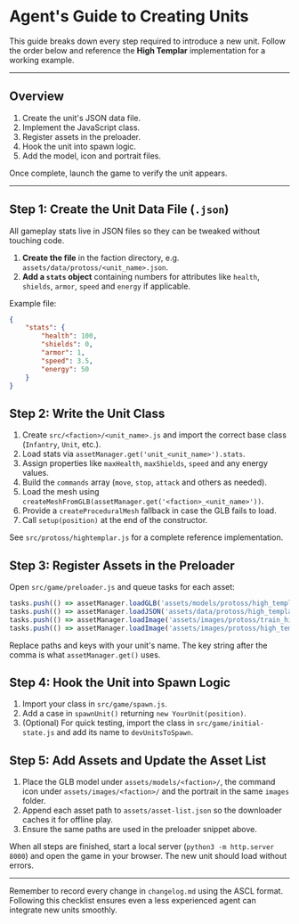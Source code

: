 # Agent's Guide to Creating Units

This guide breaks down every step required to introduce a new unit. Follow the order below and reference the **High Templar** implementation for a working example.

---

## Overview

1. Create the unit's JSON data file.
2. Implement the JavaScript class.
3. Register assets in the preloader.
4. Hook the unit into spawn logic.
5. Add the model, icon and portrait files.

Once complete, launch the game to verify the unit appears.

---

## Step 1: Create the Unit Data File (`.json`)

All gameplay stats live in JSON files so they can be tweaked without touching code.

1. **Create the file** in the faction directory, e.g. `assets/data/protoss/<unit_name>.json`.
2. **Add a `stats` object** containing numbers for attributes like `health`, `shields`, `armor`, `speed` and `energy` if applicable.

Example file:

```json
{
    "stats": {
        "health": 100,
        "shields": 0,
        "armor": 1,
        "speed": 3.5,
        "energy": 50
    }
}
```

## Step 2: Write the Unit Class

1. Create `src/<faction>/<unit_name>.js` and import the correct base class (`Infantry`, `Unit`, etc.).
2. Load stats via `assetManager.get('unit_<unit_name>').stats`.
3. Assign properties like `maxHealth`, `maxShields`, `speed` and any energy values.
4. Build the `commands` array (`move`, `stop`, `attack` and others as needed).
5. Load the mesh using `createMeshFromGLB(assetManager.get('<faction>_<unit_name>'))`.
6. Provide a `createProceduralMesh` fallback in case the GLB fails to load.
7. Call `setup(position)` at the end of the constructor.

See `src/protoss/hightemplar.js` for a complete reference implementation.

## Step 3: Register Assets in the Preloader

Open `src/game/preloader.js` and queue tasks for each asset:

```javascript
tasks.push(() => assetManager.loadGLB('assets/models/protoss/high_templar.glb', 'protoss_hightemplar'));
tasks.push(() => assetManager.loadJSON('assets/data/protoss/high_templar.json', 'unit_high_templar'));
tasks.push(() => assetManager.loadImage('assets/images/protoss/train_high_templar_icon.png', 'train_high_templar_icon'));
tasks.push(() => assetManager.loadImage('assets/images/protoss/high_templar_portrait.png', 'high_templar_portrait'));
```

Replace paths and keys with your unit's name. The key string after the comma is what `assetManager.get()` uses.

## Step 4: Hook the Unit into Spawn Logic

1. Import your class in `src/game/spawn.js`.
2. Add a case in `spawnUnit()` returning `new YourUnit(position)`.
3. (Optional) For quick testing, import the class in `src/game/initial-state.js` and add its name to `devUnitsToSpawn`.

## Step 5: Add Assets and Update the Asset List

1. Place the GLB model under `assets/models/<faction>/`, the command icon under `assets/images/<faction>/` and the portrait in the same `images` folder.
2. Append each asset path to `assets/asset-list.json` so the downloader caches it for offline play.
3. Ensure the same paths are used in the preloader snippet above.

When all steps are finished, start a local server (`python3 -m http.server 8000`) and open the game in your browser. The new unit should load without errors.

---

Remember to record every change in `changelog.md` using the ASCL format. Following this checklist ensures even a less experienced agent can integrate new units smoothly.
